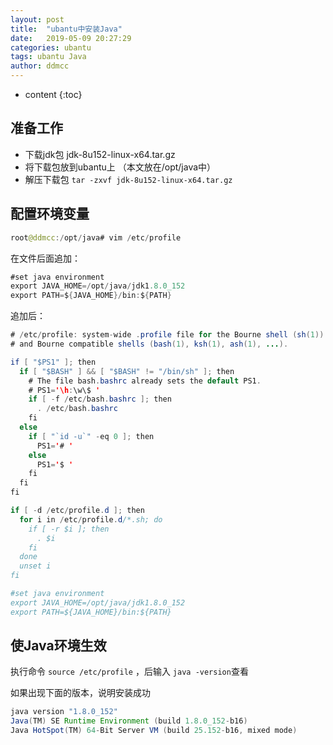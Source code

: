 ```yaml
---
layout: post
title:  "ubantu中安装Java"
date:   2019-05-09 20:27:29
categories: ubantu
tags: ubantu Java
author: ddmcc
---
```


* content
{:toc}


## 准备工作
- 下载jdk包  jdk-8u152-linux-x64.tar.gz
- 将下载包放到ubantu上 （本文放在/opt/java中）
- 解压下载包 `tar -zxvf jdk-8u152-linux-x64.tar.gz`


## 配置环境变量

```java
root@ddmcc:/opt/java# vim /etc/profile
```


在文件后面追加：



```java
#set java environment
export JAVA_HOME=/opt/java/jdk1.8.0_152
export PATH=${JAVA_HOME}/bin:${PATH}
```


追加后：


```java
# /etc/profile: system-wide .profile file for the Bourne shell (sh(1))
# and Bourne compatible shells (bash(1), ksh(1), ash(1), ...).

if [ "$PS1" ]; then
  if [ "$BASH" ] && [ "$BASH" != "/bin/sh" ]; then
    # The file bash.bashrc already sets the default PS1.
    # PS1='\h:\w\$ '
    if [ -f /etc/bash.bashrc ]; then
      . /etc/bash.bashrc
    fi
  else
    if [ "`id -u`" -eq 0 ]; then
      PS1='# '
    else
      PS1='$ '
    fi
  fi
fi

if [ -d /etc/profile.d ]; then
  for i in /etc/profile.d/*.sh; do
    if [ -r $i ]; then
      . $i
    fi
  done
  unset i
fi

#set java environment
export JAVA_HOME=/opt/java/jdk1.8.0_152
export PATH=${JAVA_HOME}/bin:${PATH}
```

## 使Java环境生效
执行命令 `source /etc/profile` ，后输入 `java -version`查看

如果出现下面的版本，说明安装成功
```java
java version "1.8.0_152"
Java(TM) SE Runtime Environment (build 1.8.0_152-b16)
Java HotSpot(TM) 64-Bit Server VM (build 25.152-b16, mixed mode)
```